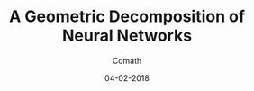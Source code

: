 ---
author: Comath
title: A Geometric Decomposition of Neural Networks
date: 04-02-2018
layout: default
---